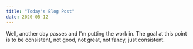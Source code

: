 ```yaml
---
title: "Today's Blog Post"
date: 2020-05-12
---
```


Well, another day passes and I'm putting the work in. The goal at this point is to be consistent, not good, not great, not fancy, just consistent.
